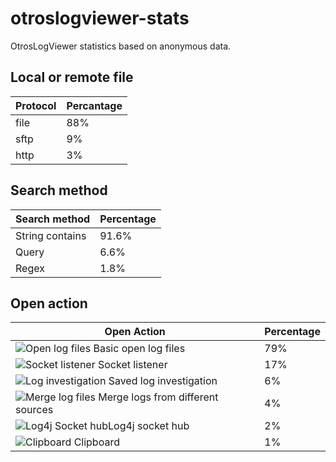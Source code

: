 # otroslogviewer-stats
OtrosLogViewer statistics based on anonymous data.

## Local or remote file

 Protocol | Percantage 
----------|-----------
 file     |        88% 
 sftp     |         9%
 http     |         3%

## Search method
Search method | Percentage
--------------| ----------
String contains |     91.6% 
Query           |      6.6%
Regex           |      1.8%

## Open action
Open Action    | Percentage
---------------|-----------
![Open log files](https://github.com/otros-systems/otroslogviewer/raw/master/OtrosLogViewer-app/src/main/resources/img/fugue/folder-open.png) Basic open log files | 79%
![Socket listener](https://github.com/otros-systems/otroslogviewer/raw/master/OtrosLogViewer-app/src/main/resources/img/fugue/plug--plus.png) Socket listener | 17%
![Log investigation](https://github.com/otros-systems/otroslogviewer/raw/master/OtrosLogViewer-app/src/main/resources/img/fugue/application-import.png) Saved log investigation | 6%
![Merge log files](https://github.com/otros-systems/otroslogviewer/raw/master/OtrosLogViewer-app/src/main/resources/img/fugue/arrow-join.png) Merge logs from different sources | 4%
![Log4j Socket hub](https://github.com/otros-systems/otroslogviewer/raw/master/OtrosLogViewer-app/src/main/resources/img/fugue/plug-connect.png)Log4j socket hub | 2%
![Clipboard](https://github.com/otros-systems/otroslogviewer/raw/master/OtrosLogViewer-app/src/main/resources/img/fugue/clipboard-paste.png) Clipboard | 1%



